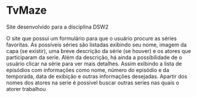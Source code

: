 # TvMaze
Site desenvolvido para a disciplina DSW2

O site que possui um formulário para que o usuário procure as séries favoritas. As possíveis séries são listadas exibindo seu nome, imagem da capa (se existir), uma breve descrição da série (se houver) e os atores que participaram da serie.
Além da descrição, há ainda a possibilidade de o usuário clicar na série para ver mais detalhes. Assim exibindo a lista de episódios com informações como nome, número do episódio e da temporada, data de exibição e outras informações desejadas.
Apartir dos nomes dos atores na serie é possivel buscar outras series nas quais o atorer trabalhou
